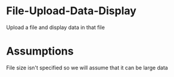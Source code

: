 # File-Upload-Data-Display

Upload a file and display data in that file

# Assumptions

File size isn't specified so we will assume that it can be large data
